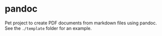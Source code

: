 # pandoc

Pet project to create PDF documents from markdown files using pandoc. See the `./template` folder for an example.
